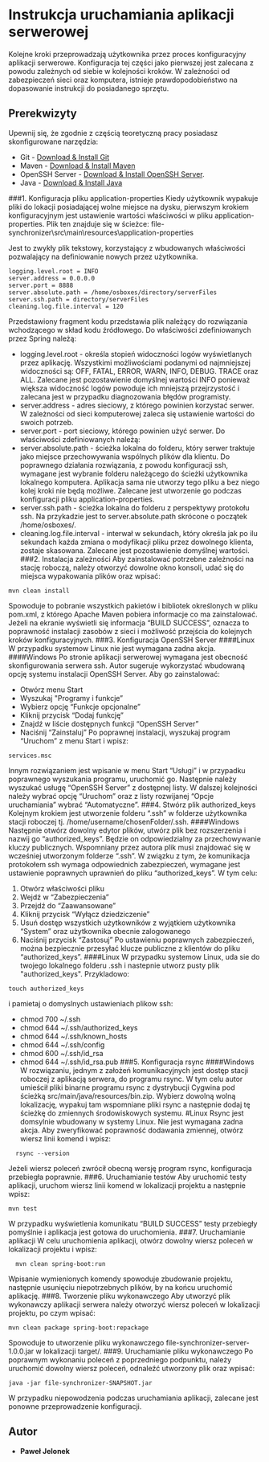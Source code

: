 #	Instrukcja uruchamiania aplikacji serwerowej

Kolejne kroki przeprowadzają użytkownika przez proces konfiguracyjny aplikacji serwerowe. Konfiguracja tej części jako 
pierwszej jest zalecana z powodu zależnych od siebie w kolejności kroków. W zależności od zabezpieczeń sieci oraz 
komputera, istnieje prawdopodobieństwo na dopasowanie instrukcji do posiadanego sprzętu.

## Prerekwizyty
Upewnij się, że zgodnie z częścią teoretyczną pracy posiadasz skonfigurowane narzędzia:
* Git - [Download & Install Git](https://git-scm.com/downloads)
* Maven - [Download & Install Maven](https://maven.apache.org/)
* OpenSSH Server - [Download & Install OpenSSH Server](https://www.bleepingcomputer.com/news/microsoft/how-to-install-the-built-in-windows-10-openssh-server/).
* Java - [Download & Install Java](https://www.oracle.com/java/technologies/javase/javase-jdk8-downloads.html) 


###1.	Konfiguracja pliku  application-properties
Kiedy użytkownik wypakuje pliki do lokacji posiadającej wolne miejsce na dysku, pierwszym krokiem konfiguracyjnym jest 
ustawienie wartości właściwości w pliku application-properties. Plik ten znajduje się w ścieżce:
file-synchronizer\src\main\resources\application-properties

Jest to zwykły plik tekstowy, korzystający z wbudowanych właściwości pozwalający na definiowanie nowych przez użytkownika.
 ```
logging.level.root = INFO  
server.address = 0.0.0.0  
server.port = 8888  
server.absolute.path = /home/osboxes/directory/serverFiles
server.ssh.path = directory/serverFiles
cleaning.log.file.interval = 120  
 ```
Przedstawiony fragment kodu przedstawia plik należący do rozwiązania wchodzącego w skład kodu źródłowego.
Do właściwości zdefiniowanych przez Spring należą:
-	logging.level.root - określa stopień widoczności logów wyświetlanych przez aplikację. Wszystkimi możliwościami 
podanymi od najmniejszej widoczności są: OFF, FATAL, ERROR, WARN, INFO, DEBUG. TRACE oraz ALL. Zalecane jest 
pozostawienie domyślnej wartości INFO ponieważ większa widoczność logów powoduje ich mniejszą przejrzystość i zalecana 
jest w przypadku diagnozowania błędów programisty.
-	server.address - adres sieciowy, z którego powinien korzystać serwer. W zależności od sieci komputerowej zaleca się 
ustawienie wartości do swoich potrzeb. 
-	server.port - port sieciowy, którego powinien użyć serwer.
Do właściwości zdefiniowanych należą:
-	server.absolute.path - ścieżka lokalna do folderu, który serwer traktuje jako miejsce przechowywania wspólnych 
plików dla klientu. Do poprawnego działania rozwiązania, z powodu konfiguracji ssh, wymagane jest wybranie folderu 
należącego do ścieżki użytkownika lokalnego komputera. Aplikacja sama nie utworzy tego pliku a bez niego kolej kroki nie
będą możliwe. Zalecane jest utworzenie go podczas konfiguracji pliku application-properties.
-	server.ssh.path - ścieżka lokalna do folderu z perspektywy protokołu ssh. Na przykadzie jest to server.absolute.path
 skrócone o początek /home/osboxes/.
-	cleaning.log.file.interval - interwał w sekundach, który określa jak po ilu sekundach każda zmiana o modyfikacji
 pliku przez dowolnego klienta, zostaje skasowana. Zalecane jest pozostawienie domyślnej wartości.
###2.	Instalacja zależności
Aby zainstalować potrzebne zależności na stację roboczą, należy otworzyć dowolne okno konsoli, udać się do miejsca 
wypakowania plików oraz wpisać:
 ```
mvn clean install  
  ```
Spowoduje to pobranie wszystkich pakietów i bibliotek określonych w pliku pom.xml, z którego Apache Maven pobiera 
informacje co ma zainstalować.
Jeżeli na ekranie wyświetli się informacja “BUILD SUCCESS”, oznacza to poprawność instalacji zasobów z sieci i możliwość
 przejścia do kolejnych kroków konfiguracyjnych.
###3.	Konfiguracja OpenSSH Server
####Linux
W przypadku systemow Linux nie jest wymagana zadna akcja.
####Windows
Po stronie aplikacji serwerowej wymagana jest obecność skonfigurowania serwera ssh. Autor sugeruje wykorzystać wbudowaną
 opcję systemu instalacji OpenSSH Server. Aby go zainstalować:
-	Otwórz menu Start
-	Wyszukaj "Programy i funkcje”
-	Wybierz opcję “Funkcje opcjonalne”
-	Kliknij przycisk “Dodaj funkcję”
-	Znajdź w liście dostępnych funkcji “OpenSSH Server”
-	Naciśnij “Zainstaluj”
Po poprawnej instalacji, wyszukaj program “Uruchom” z menu Start i wpisz:
 ```
services.msc  
 ```
Innym rozwiązaniem jest wpisanie w menu Start “Usługi” i w przypadku poprawnego wyszukania programu, uruchomić go. 
Następnie należy wyszukać usługę “OpenSSH Server” z dostępnej listy. W dalszej kolejności należy wybrać opcję “Uruchom” 
oraz z listy rozwijanej “Opcje uruchamiania” wybrać “Automatyczne”.
###4.	Stwórz plik authorized_keys
Kolejnym krokiem jest utworzenie folderu “.ssh” w folderze użytkownika stacji roboczej tj. 
/home/username/chosenFolder/.ssh.
####Windows
Następnie otwórz dowolny edytor plików, utwórz plik bez rozszerzenia i nazwij go “authorized_keys”. Będzie on 
odpowiedzialny za przechowywanie kluczy publicznych. Wspomniany przez autora plik musi znajdować się w wcześniej 
utworzonym folderze “.ssh”.
W związku z tym, że komunikacja protokołem ssh wymaga odpowiednich zabezpieczeń, wymagane jest ustawienie poprawnych 
uprawnień do pliku “authorized_keys”.
W tym celu:
1.	Otwórz właściwości pliku
2.	Wejdź w “Zabezpieczenia”
3.	Przejdź do “Zaawansowane”
4.	Kliknij przycisk “Wyłącz dziedziczenie”
5.	Usuń dostęp wszystkich użytkowników z wyjątkiem użytkownika “System” oraz użytkownika obecnie zalogowanego
6.	Naciśnij przycisk “Zastosuj”
Po ustawieniu poprawnych zabezpieczeń, można bezpiecznie przesyłać klucze publiczne z klientów do pliku “authorized_keys”.
####Linux
W przypadku systemow Linux, uda sie do twojego lokalnego folderu .ssh i nastepnie utworz pusty plik "authorized_keys".
Przykladowo:
```
touch authorized_keys
```
i pamietaj o domyslnych ustawieniach plikow ssh:
 - chmod 700 ~/.ssh
 - chmod 644 ~/.ssh/authorized_keys
 - chmod 644 ~/.ssh/known_hosts
 - chmod 644 ~/.ssh/config
 - chmod 600 ~/.ssh/id_rsa
 - chmod 644 ~/.ssh/id_rsa.pub
###5.	Konfiguracja rsync
####Windows
W rozwiązaniu, jednym z założeń komunikacyjnych jest dostęp stacji roboczej z aplikacją serwera, do programu rsync. W 
tym celu autor umieścił pliki binarne programu rsync z dystrybucji Cygwina pod ścieżką src/main/java/resources/bin.zip.
Wybierz dowolną wolną lokalizację, wypakuj tam wspomniane pliki rsync a następnie dodaj tę ścieżkę do zmiennych 
środowiskowych systemu.
#Linux
Rsync jest domsylnie wbudowany w systemy Linux. Nie jest wymagana zadna akcja.
Aby zweryfikować poprawność dodawania zmiennej, otwórz wiersz linii komend i wpisz:
  ```
	rsync --version  
   ```
Jeżeli wiersz poleceń zwrócił obecną wersję program rsync, konfiguracja przebiegła poprawnie.
###6.	Uruchamianie testów
Aby uruchomić testy aplikacji, uruchom wiersz linii komend w lokalizacji projektu a następnie wpisz:
  ```
mvn test  
  ```
W przypadku wyświetlenia komunikatu “BUILD SUCCESS” testy przebiegły pomyślnie i  aplikacja jest gotowa do uruchomienia.
###7.	Uruchamianie aplikacji
W celu uruchomienia aplikacji, otwórz dowolny wiersz poleceń w lokalizacji projektu i wpisz:
  ```
	mvn clean spring-boot:run  
  ```
Wpisanie wymienionych komendy spowoduje zbudowanie projektu, następnie usunięciu niepotrzebnych plików, by na końcu 
uruchomić aplikację.
###8.	Tworzenie pliku wykonawczego
Aby utworzyć plik wykonawczy aplikacji serwera należy otworzyć wiersz poleceń w lokalizacji projektu, po czym wpisać:
  ```
mvn clean package spring-boot:repackage 
   ```
Spowoduje to utworzenie pliku wykonawczego file-synchronizer-server-1.0.0.jar w lokalizacji target/.
###9.	Uruchamianie pliku wykonawczego
Po poprawnym wykonaniu poleceń z poprzedniego podpunktu, należy uruchomić dowolny wiersz poleceń, odnaleźć utworzony 
plik oraz wpisać:
  ```
java -jar file-synchronizer-SNAPSHOT.jar 
  ```
W przypadku niepowodzenia podczas uruchamiania aplikacji, zalecane jest ponowne przeprowadzenie konfiguracji.
## Autor

* **Paweł Jelonek**

